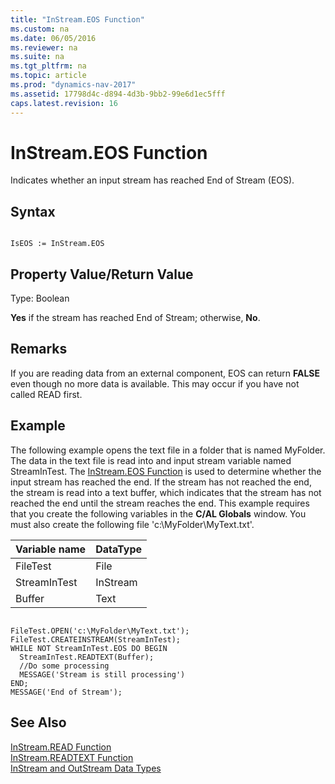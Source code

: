 ```yaml
---
title: "InStream.EOS Function"
ms.custom: na
ms.date: 06/05/2016
ms.reviewer: na
ms.suite: na
ms.tgt_pltfrm: na
ms.topic: article
ms.prod: "dynamics-nav-2017"
ms.assetid: 17798d4c-d894-4d3b-9bb2-99e6d1ec5fff
caps.latest.revision: 16
---
```

# InStream.EOS Function
Indicates whether an input stream has reached End of Stream \(EOS\).  
  
## Syntax  
  
```  
  
IsEOS := InStream.EOS  
```  
  
## Property Value/Return Value  
 Type: Boolean  
  
 **Yes** if the stream has reached End of Stream; otherwise, **No**.  
  
## Remarks  
 If you are reading data from an external component, EOS can return **FALSE** even though no more data is available. This may occur if you have not called READ first.  
  
## Example  
 The following example opens the text file in a folder that is named MyFolder. The data in the text file is read into and input stream variable named StreamInTest. The [InStream.EOS Function](InStream.EOS-Function.md) is used to determine whether the input stream has reached the end. If the stream has not reached the end, the stream is read into a text buffer, which indicates that the stream has not reached the end until the stream reaches the end. This example requires that you create the following variables in the **C/AL Globals** window. You must also create the following file 'c:\\MyFolder\\MyText.txt'.  
  
|Variable name|DataType|  
|-------------------|--------------|  
|FileTest|File|  
|StreamInTest|InStream|  
|Buffer|Text|  
  
```  
  
FileTest.OPEN('c:\MyFolder\MyText.txt');  
FileTest.CREATEINSTREAM(StreamInTest);  
WHILE NOT StreamInTest.EOS DO BEGIN  
  StreamInTest.READTEXT(Buffer);  
  //Do some processing  
  MESSAGE('Stream is still processing')  
END;  
MESSAGE('End of Stream');  
```  
  
## See Also  
 [InStream.READ Function](InStream.READ-Function.md)   
 [InStream.READTEXT Function](InStream.READTEXT-Function.md)   
 [InStream and OutStream Data Types](InStream-and-OutStream-Data-Types.md)